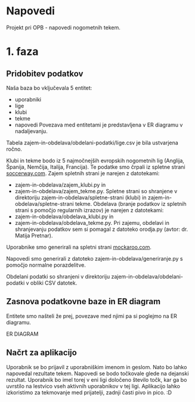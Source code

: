 # Napovedi

Projekt pri OPB - napovedi nogometnih tekem.

# 1. faza

## Pridobitev podatkov

Naša baza bo vključevala 5 entitet:
- uporabniki
- lige
- klubi
- tekme
- napovedi
Povezava med entitetami je predstavljena v ER diagramu v nadaljevanju.

Tabela zajem-in-obdelava/obdelani-podatki/lige.csv je bila ustvarjena ročno.

Klubi in tekme bodo iz 5 najmočnejših evropskih nogometnih lig (Anglija, Španija, Nemčija, Italija, Francija). Te podatke smo črpali iz spletne strani [soccerway.com](https://int.soccerway.com). Zajem spletnih strani je narejen z datotekami:
- zajem-in-obdelava/zajem_klubi.py in
- zajem-in-obdelava/zajem_tekme.py.
Spletne strani so shranjene v direktoriju zajem-in-obdelava/spletne-strani (klubi) in zajem-in-obdelava/spletne-strani tekme. Obdelava (branje podatkov iz spletnih strani s pomočjo regularnih izrazov) je narejen z datotekami:
- zajem-in-obdelava/obdelava_klubi.py in
- zajem-in-obdelava/obdelava_tekme.py.
Pri zajemu, obdelavi in shranjevanju podatkov sem si pomagal z datoteko orodja.py (avtor: dr. Matija Pretnar).

Uporabnike smo generirali na spletni strani [mockaroo.com](https://www.mockaroo.com).

Napovedi smo generirali z datoteko zajem-in-obdelava/generiranje.py s pomočjo normalne porazdelitve.

Obdelani podatki so shranjeni v direktoriju zajem-in-obdelava/obdelani-podatki v obliki CSV datotek.

## Zasnova podatkovne baze in ER diagram

Entitete smo našteli že prej, povezave med njimi pa si poglejmo na ER diagramu.

ER DIAGRAM

## Načrt za aplikacijo

Uporabnik se bo prijavil z uporabniškim imenom in geslom. Nato bo lahko napovedal rezultate tekem. Napovedi se bodo točkovale glede na dejanski rezultat. Uporabnik bo imel torej v eni ligi določeno število točk, kar ga bo uvrstilo na lestvico vseh aktivnih uporabnikov v tej ligi. Aplikacijo lahko izkoristimo za tekmovanje med prijatelji, zadnji časti pivo in pico. :D
